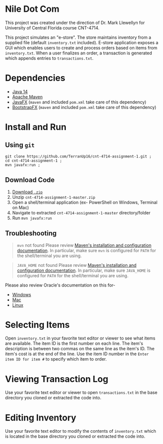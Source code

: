 # Nile Dot Com
This project was created under the direction of Dr. Mark Llewellyn for University of Central Florida course CNT-4714.

This project simulates an "e-store". The store maintains inventory from a supplied file (default `inventory.txt` included). E-store application exposes a GUI which enables users to create and process orders based on items from `inventory.txt`. When a user finalizes an order, a transaction is generated which appends entries to `transactions.txt`.

# Dependencies
* [Java 14](https://www.oracle.com/java/technologies/javase-downloads.html)
* [Apache Maven](https://maven.apache.org/download.cgi)
* [JavaFX](https://openjfx.io/openjfx-docs/#maven) (`maven` and included `pom.xml` take care of this dependency)
* [BootstrapFX](https://github.com/kordamp/bootstrapfx) (`maven` and included `pom.xml` take care of this dependency)

# Install and Run

## Using `git`
```
git clone https://github.com/TerranUp16/cnt-4714-assignment-1.git ;
cd cnt-4714-assignment-1 ;
mvn javafx:run ;
```

## Download Code
1. [Download `.zip`](https://github.com/TerranUp16/cnt-4714-assignment-1/archive/master.zip)
2. Unzip `cnt-4714-assignment-1-master.zip`
3. Open a shell/terminal application (ex- PowerShell on Windows, Terminal on Mac)
4. Navigate to extracted `cnt-4714-assignment-1-master` directory/folder
5. Run `mvn javafx:run`

## Troubleshooting
> `mvn` not found
Please review [Maven's installation and configuration documentation](https://maven.apache.org/install.html). In particular, make sure `mvn` is configured for `PATH` for the shell/terminal you are using.

> `JAVA_HOME` not found
Please review [Maven's installation and configuration documentation](https://maven.apache.org/install.html). In particular, make sure `JAVA_HOME` is configured for `PATH` for the shell/terminal you are using.

Please also review Oracle's documentation on this for-

* [Windows](https://docs.oracle.com/en/java/javase/14/install/installation-jdk-microsoft-windows-platforms.html#GUID-96EB3876-8C7A-4A25-9F3A-A2983FEC016A)
* [Mac](https://docs.oracle.com/en/java/javase/14/install/installation-jdk-macos.html#GUID-F9183C70-2E96-40F4-9104-F3814A5A331F)
* [Linux](https://docs.oracle.com/en/java/javase/14/install/installation-jdk-linux-platforms.html#GUID-737A84E4-2EFF-4D38-8E60-3E29D1B884B8)

# Selecting Items
Open `inventory.txt` in your favorite text editor or viewer to see what items are available. The item ID is the first number on each line. The item's description is between two commas on the same line as the item's ID. The item's cost is at the end of the line. Use the item ID number in the `Enter item ID for item #` to specify which item to order.

# Viewing Transaction Log
Use your favorite text editor or viewer to open `transactions.txt` in the base directory you cloned or extracted the code into.

# Editing Inventory
Use your favorite text editor to modify the contents of `inventory.txt` which is located in the base directory you cloned or extracted the code into.
